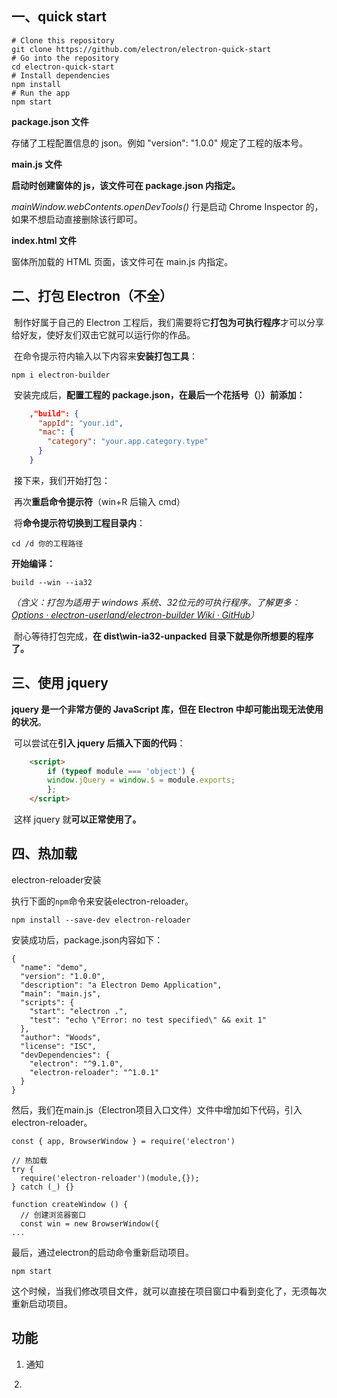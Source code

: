 ## 一、quick start

```
# Clone this repository
git clone https://github.com/electron/electron-quick-start
# Go into the repository
cd electron-quick-start
# Install dependencies
npm install
# Run the app
npm start
```

**package.json 文件**

存储了工程配置信息的 json。例如 "version": "1.0.0" 规定了工程的版本号。

**main.js 文件**

**启动时创建窗体的 js，该文件可在 package.json 内指定。**

*mainWindow.webContents.openDevTools()* 行是启动 Chrome Inspector 的，如果不想启动直接删除该行即可。

 **index.html 文件**     

 窗体所加载的 HTML 页面，该文件可在 main.js 内指定。



## 二、打包 Electron（不全）

​    制作好属于自己的 Electron 工程后，我们需要将它**打包为可执行程序**才可以分享给好友，使好友们双击它就可以运行你的作品。

​    在命令提示符内输入以下内容来**安装打包工具**：

```text
npm i electron-builder
```

​    安装完成后，**配置工程的 package.json，在最后一个花括号（**}**）前添加：**

```json
    ,"build": {
      "appId": "your.id",
      "mac": {
        "category": "your.app.category.type"
      }
    }
```

​    接下来，我们开始打包：

​    再次**重启命令提示符**（win+R 后输入 cmd）

​    将**命令提示符切换到工程目录内**：

```text
cd /d 你的工程路径
```

**开始编译：**

```text
build --win --ia32
```

 *（含义：打包为适用于 windows 系统、32位元的可执行程序。了解更多：[Options · electron-userland/electron-builder Wiki · GitHub](http://link.zhihu.com/?target=https%3A//github.com/electron-userland/electron-builder/wiki/Options)）*

​    耐心等待打包完成，**在 dist\win-ia32-unpacked 目录下就是你所想要的程序了。**

## 三、使用 jquery

**jquery 是一个非常方便的 JavaScript 库，但在 Electron 中却可能出现无法使用的状况**。

​    可以尝试在**引入 jquery 后插入下面的代码**：

```html
    <script>
        if (typeof module === 'object') {
        window.jQuery = window.$ = module.exports;
        };
    </script>
```

​    这样 jquery 就**可以正常使用了。**

## 四、热加载

electron-reloader安装

执行下面的`npm`命令来安装electron-reloader。

```
npm install --save-dev electron-reloader
```

安装成功后，package.json内容如下：

```
{
  "name": "demo",
  "version": "1.0.0",
  "description": "a Electron Demo Application",
  "main": "main.js",
  "scripts": {
    "start": "electron .",
    "test": "echo \"Error: no test specified\" && exit 1"
  },
  "author": "Woods",
  "license": "ISC",
  "devDependencies": {
    "electron": "^9.1.0",
    "electron-reloader": "^1.0.1"
  }
}
```

然后，我们在main.js（Electron项目入口文件）文件中增加如下代码，引入electron-reloader。

```
const { app, BrowserWindow } = require('electron')

// 热加载
try {
  require('electron-reloader')(module,{});
} catch (_) {}

function createWindow () {   
  // 创建浏览器窗口
  const win = new BrowserWindow({
...
```

最后，通过electron的启动命令重新启动项目。

```
npm start
```

这个时候，当我们修改项目文件，就可以直接在项目窗口中看到变化了，无须每次重新启动项目。

## 功能

1. 通知

​	2. 